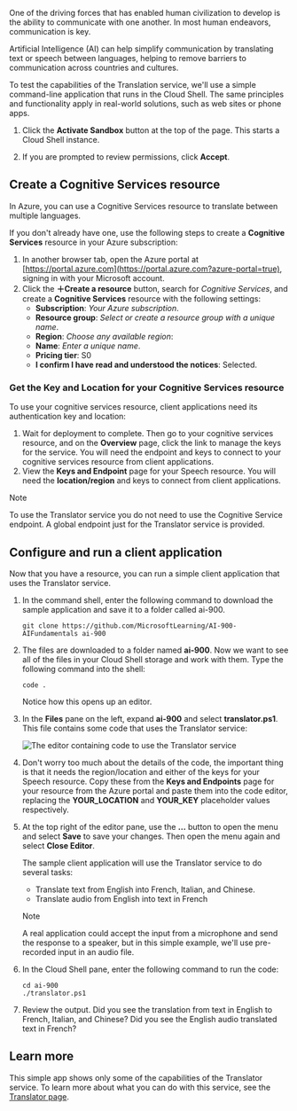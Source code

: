 One of the driving forces that has enabled human civilization to develop is the ability to communicate with one another. In most human endeavors, communication is key.

Artificial Intelligence (AI) can help simplify communication by translating text or speech between languages, helping to remove barriers to communication across countries and cultures.

To test the capabilities of the Translation service, we'll use a simple command-line application that runs in the Cloud Shell. The same principles and functionality apply in real-world solutions, such as web sites or phone apps.

1. Click the **Activate Sandbox** button at the top of the page. This starts a Cloud Shell instance. 

2. If you are prompted to review permissions, click **Accept**. 

## Create a Cognitive Services resource 

In Azure, you can use a Cognitive Services resource to translate between multiple languages.

If you don't already have one, use the following steps to create a **Cognitive Services** resource in your Azure subscription:

1. In another browser tab, open the Azure portal at [https://portal.azure.com](https://portal.azure.com?azure-portal=true), signing in with your Microsoft account.
2. Click the **&#65291;Create a resource** button, search for *Cognitive Services*, and create a **Cognitive Services** resource with the following settings:
    - **Subscription**: *Your Azure subscription*.
    - **Resource group**: *Select or create a resource group with a unique name*.
    - **Region**: *Choose any available region*:
    - **Name**: *Enter a unique name*.
    - **Pricing tier**: S0
    - **I confirm I have read and understood the notices**: Selected.

### Get the Key and Location for your Cognitive Services resource

To use your cognitive services resource, client applications need its authentication key and location:

1. Wait for deployment to complete. Then go to your cognitive services resource, and on the **Overview** page, click the link to manage the keys for the service. You will need the endpoint and keys to connect to your cognitive services resource from client applications.
2. View the **Keys and Endpoint** page for your Speech resource. You will need the **location/region** and keys to connect from client applications.

> [!NOTE] 
> To use the Translator service you do not need to use the Cognitive Service endpoint. A global endpoint just for the Translator service is provided. 

## Configure and run a client application

Now that you have a resource, you can run a simple client application that uses the Translator service.

1. In the command shell, enter the following command to download the sample application and save it to a folder called ai-900.

    ```
    git clone https://github.com/MicrosoftLearning/AI-900-AIFundamentals ai-900
    ```

2. The files are downloaded to a folder named **ai-900**. Now we want to see all of the files in your Cloud Shell storage and work with them. Type the following command into the shell: 

     ```
    code .
    ```

    Notice how this opens up an editor. 

3. In the **Files** pane on the left, expand **ai-900** and select **translator.ps1**. This file contains some code that uses the Translator service:

    ![The editor containing code to use the Translator service](../media/translate-code.png)

4. Don't worry too much about the details of the code, the important thing is that it needs the region/location and either of the keys for your Speech resource. Copy these from the **Keys and Endpoints** page for your resource from the Azure portal and paste them into the code editor, replacing the **YOUR_LOCATION** and **YOUR_KEY** placeholder values respectively.

5. At the top right of the editor pane, use the **...** button to open the menu and select **Save** to save your changes. Then open the menu again and select **Close Editor**.

    The sample client application will use the Translator service to do several tasks:
    - Translate text from English into French, Italian, and Chinese. 
    - Translate audio from English into text in French 
    > [!NOTE]
    > A real application could accept the input from a microphone and send the response to a speaker, but in this simple example, we'll use pre-recorded input in an audio file.

6. In the Cloud Shell pane, enter the following command to run the code:

    ```
    cd ai-900
    ./translator.ps1
    ```

7. Review the output. Did you see the translation from text in English to French, Italian, and Chinese?  Did you see the English audio translated text in French? 

## Learn more

This simple app shows only some of the capabilities of the Translator service. To learn more about what you can do with this service, see the [Translator page](https://docs.microsoft.com/azure/cognitive-services/translator/translator-overview).

